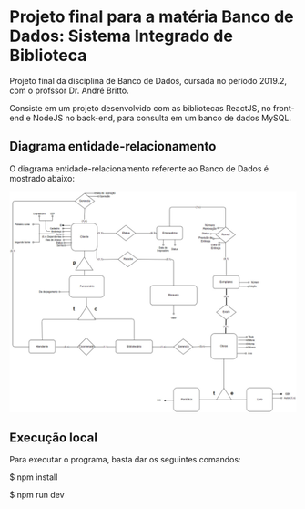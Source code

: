 # Projeto final para a matéria Banco de Dados: Sistema Integrado de Biblioteca
Projeto final da disciplina de Banco de Dados, cursada no período 2019.2, com o
profssor Dr. André Britto.

Consiste em um projeto desenvolvido com as bibliotecas ReactJS, no front-end e
NodeJS no back-end, para consulta em um banco de dados MySQL.

## Diagrama entidade-relacionamento
O diagrama entidade-relacionamento referente ao Banco de Dados é mostrado abaixo:

![Diagrama Entidade-relacionamento do Banco de Dados](diagrama.jpg)

## Execução local
Para executar o programa, basta dar os seguintes comandos:

$ npm install

$ npm run dev